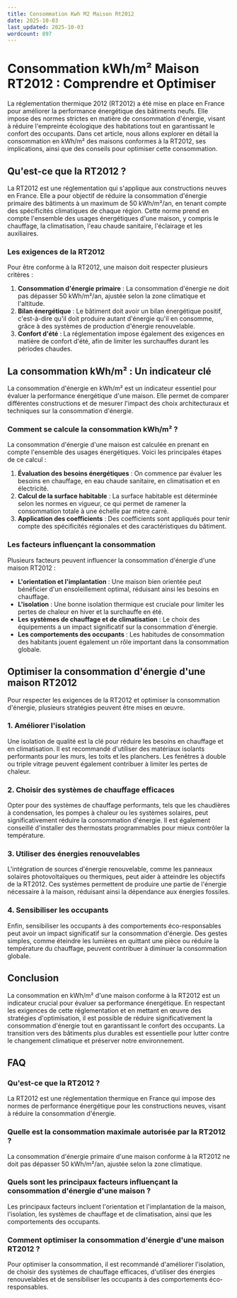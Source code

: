 ```yaml
---
title: Consommation Kwh M2 Maison Rt2012
date: 2025-10-03
last_updated: 2025-10-03
wordcount: 897
---
```


# Consommation kWh/m² Maison RT2012 : Comprendre et Optimiser

La réglementation thermique 2012 (RT2012) a été mise en place en France pour améliorer la performance énergétique des bâtiments neufs. Elle impose des normes strictes en matière de consommation d'énergie, visant à réduire l'empreinte écologique des habitations tout en garantissant le confort des occupants. Dans cet article, nous allons explorer en détail la consommation en kWh/m² des maisons conformes à la RT2012, ses implications, ainsi que des conseils pour optimiser cette consommation.

## Qu'est-ce que la RT2012 ?

La RT2012 est une réglementation qui s'applique aux constructions neuves en France. Elle a pour objectif de réduire la consommation d'énergie primaire des bâtiments à un maximum de 50 kWh/m²/an, en tenant compte des spécificités climatiques de chaque région. Cette norme prend en compte l'ensemble des usages énergétiques d'une maison, y compris le chauffage, la climatisation, l'eau chaude sanitaire, l'éclairage et les auxiliaires.

### Les exigences de la RT2012

Pour être conforme à la RT2012, une maison doit respecter plusieurs critères :

1. **Consommation d'énergie primaire** : La consommation d'énergie ne doit pas dépasser 50 kWh/m²/an, ajustée selon la zone climatique et l'altitude.
2. **Bilan énergétique** : Le bâtiment doit avoir un bilan énergétique positif, c'est-à-dire qu'il doit produire autant d'énergie qu'il en consomme, grâce à des systèmes de production d'énergie renouvelable.
3. **Confort d'été** : La réglementation impose également des exigences en matière de confort d'été, afin de limiter les surchauffes durant les périodes chaudes.

## La consommation kWh/m² : Un indicateur clé

La consommation d'énergie en kWh/m² est un indicateur essentiel pour évaluer la performance énergétique d'une maison. Elle permet de comparer différentes constructions et de mesurer l'impact des choix architecturaux et techniques sur la consommation d'énergie.

### Comment se calcule la consommation kWh/m² ?

La consommation d'énergie d'une maison est calculée en prenant en compte l'ensemble des usages énergétiques. Voici les principales étapes de ce calcul :

1. **Évaluation des besoins énergétiques** : On commence par évaluer les besoins en chauffage, en eau chaude sanitaire, en climatisation et en électricité.
2. **Calcul de la surface habitable** : La surface habitable est déterminée selon les normes en vigueur, ce qui permet de ramener la consommation totale à une échelle par mètre carré.
3. **Application des coefficients** : Des coefficients sont appliqués pour tenir compte des spécificités régionales et des caractéristiques du bâtiment.

### Les facteurs influençant la consommation

Plusieurs facteurs peuvent influencer la consommation d'énergie d'une maison RT2012 :

- **L'orientation et l'implantation** : Une maison bien orientée peut bénéficier d'un ensoleillement optimal, réduisant ainsi les besoins en chauffage.
- **L'isolation** : Une bonne isolation thermique est cruciale pour limiter les pertes de chaleur en hiver et la surchauffe en été.
- **Les systèmes de chauffage et de climatisation** : Le choix des équipements a un impact significatif sur la consommation d'énergie.
- **Les comportements des occupants** : Les habitudes de consommation des habitants jouent également un rôle important dans la consommation globale.

## Optimiser la consommation d'énergie d'une maison RT2012

Pour respecter les exigences de la RT2012 et optimiser la consommation d'énergie, plusieurs stratégies peuvent être mises en œuvre.

### 1. Améliorer l'isolation

Une isolation de qualité est la clé pour réduire les besoins en chauffage et en climatisation. Il est recommandé d'utiliser des matériaux isolants performants pour les murs, les toits et les planchers. Les fenêtres à double ou triple vitrage peuvent également contribuer à limiter les pertes de chaleur.

### 2. Choisir des systèmes de chauffage efficaces

Opter pour des systèmes de chauffage performants, tels que les chaudières à condensation, les pompes à chaleur ou les systèmes solaires, peut significativement réduire la consommation d'énergie. Il est également conseillé d'installer des thermostats programmables pour mieux contrôler la température.

### 3. Utiliser des énergies renouvelables

L'intégration de sources d'énergie renouvelable, comme les panneaux solaires photovoltaïques ou thermiques, peut aider à atteindre les objectifs de la RT2012. Ces systèmes permettent de produire une partie de l'énergie nécessaire à la maison, réduisant ainsi la dépendance aux énergies fossiles.

### 4. Sensibiliser les occupants

Enfin, sensibiliser les occupants à des comportements éco-responsables peut avoir un impact significatif sur la consommation d'énergie. Des gestes simples, comme éteindre les lumières en quittant une pièce ou réduire la température du chauffage, peuvent contribuer à diminuer la consommation globale.

## Conclusion

La consommation en kWh/m² d'une maison conforme à la RT2012 est un indicateur crucial pour évaluer sa performance énergétique. En respectant les exigences de cette réglementation et en mettant en œuvre des stratégies d'optimisation, il est possible de réduire significativement la consommation d'énergie tout en garantissant le confort des occupants. La transition vers des bâtiments plus durables est essentielle pour lutter contre le changement climatique et préserver notre environnement.

## FAQ

### Qu'est-ce que la RT2012 ?

La RT2012 est une réglementation thermique en France qui impose des normes de performance énergétique pour les constructions neuves, visant à réduire la consommation d'énergie.

### Quelle est la consommation maximale autorisée par la RT2012 ?

La consommation d'énergie primaire d'une maison conforme à la RT2012 ne doit pas dépasser 50 kWh/m²/an, ajustée selon la zone climatique.

### Quels sont les principaux facteurs influençant la consommation d'énergie d'une maison ?

Les principaux facteurs incluent l'orientation et l'implantation de la maison, l'isolation, les systèmes de chauffage et de climatisation, ainsi que les comportements des occupants.

### Comment optimiser la consommation d'énergie d'une maison RT2012 ?

Pour optimiser la consommation, il est recommandé d'améliorer l'isolation, de choisir des systèmes de chauffage efficaces, d'utiliser des énergies renouvelables et de sensibiliser les occupants à des comportements éco-responsables.